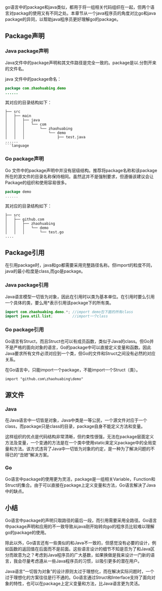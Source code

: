 go语言中的package和java类似，都用于将一组相关代码组织在一起，但两个语言对packag的使用又有不同之处。本章节从一个java程序员的角度对比go和java package的异同，以帮助java程序员更好理解go的package。

## Package声明

### Java package声明
Java文件中的package声明和其文件路径是完全一致的。package是以.分割开来的文件名。

java 文件中的package命名：

```java
package com.zhaohuabing.demo
......
```

其对应的目录结构如下：

```
├── src
│   ├── main
│   │   ├── java
│   │   │   └── com
│   │   │       └── zhaohuabing
│   │   │           └── demo
│   │   │               ├── test.java
......
```language
```

### Go package声明

Go 文件中的package声明中并没有层级结构。推荐将package名称和该package所在的源文件的目录名称保持相同。虽然这并不是强制要求，但遵循该建议会让Package的组织和使用容易很多。

```go
package demo
......
```
其对应的目录结构如下：

```language
├── src
│   ├── github.com
│   │   ├── zhaohuabing
│   │   │   └── demo
│   │   │       └── test.go
....
```

## Package引用

在引用package时，java和go都需要采用完整路径名称。但import的粒度不同，java的最小粒度是class,而go是package。

### Java package引用

Java语言模型一切皆为对象，因此在引用时以类为基本单位。在引用时要么引用一个具体的类，要么用*表示引用该package下的所有类。

```java
import com.zhaohuabing.demo.*; //import demo包下面的所有class
import java.util.list;         //import一个class
```

### Go package引用

Go语言有Struct，而且Struct也可以有成员函数，类似于Java的class。但Go并不是严格的面向对象的语言，Go的package中可以直接定义变量和函数。因此Java要求所有文件必须对应到一个类，但Go的文件和Struct之间没有必然的对应关系。

在Go语言中，只能import一个package，不能import一个Struct（类）。

```
import "github.com\zhaohuabing\demo"
```

## 源文件

### Java

在Java语言中一切皆是对象，Java中类是一等公民，一个源文件对应于一个class，而package只是class的目录，package自身不能定义方法和变量。

这样组织的优点是代码结构非常清晰，但约束性很强，无法在package层面定义方法及变量，一个变通的方法是在一个类中使用static来定义package中的全局变量和方法。该方式违背了Java中一切皆为对象的约定，是一种为了解决问题的不得已的“丑陋”解决方案。

### Go

Go语言中package的使用更为灵活，package是一组相关Variable，Function和Struct的集合。由于可以直接在package上定义变量和方法，Go语言解决了Java中的缺点。

## 小结

Go语言中package的声明只取路径的最后一段，而引用需要采用全路径。Go语言中package声明和应用的不一致导致从java刚开始转向go的程序员比较难以理解go的package的使用。

除此以外，Go语言还有一些类似的和Java不一致的，但感觉没有必要的设计，例如函数的返回值在后面而不是前面。这些语言设计的细节不知是否为了和Java区分而故意为之？考虑到Java程序员的广大基数，如果换做是我来设计一门新的语言，我会尽量考虑遵从一些Java程序员的习惯，以吸引更多的潜在用户。

Java语言“一切皆为对象”的设计原则太过于理想化，而在解决实际问题时，一个过于理想化的方案往往是行不通的。Go语言通过Struct和Interface支持了面向对象的特性，也可以在package上定义变量和方法，比Java语言更为灵活。